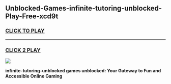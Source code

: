 
## Unblocked-Games-infinite-tutoring-unblocked-Play-Free-xcd9t
<h3>
<a href="https://premium76.site?title=infinite-tutoring-unblocked&ref=19M">CLICK TO PLAY</a></h3>
<hr>

<h3>
<a href="https://premium76.site?title=infinite-tutoring-unblocked&ref=19M">CLICK 2 PLAY</a>
  
</h3>

<a href="https://premium76.site?title=infinite-tutoring-unblocked&ref=19M"><img src="https://clearcache.store/games.png"></a>


**infinite-tutoring-unblocked games unblocked: Your Gateway to Fun and Accessible Online Gaming**

